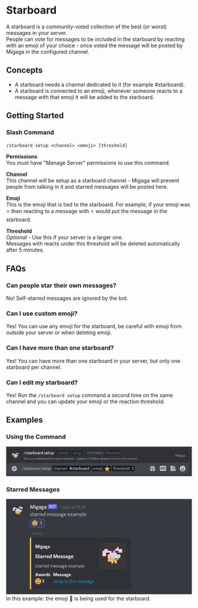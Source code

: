 # Starboard
A starboard is a community-voted collection of the best (or worst) messages in your server.  
People can vote for messages to be included in the starboard by reacting with an emoji of your choice - once voted the message will be posted by Migaga in the configured channel.  

## Concepts
- A starboard needs a channel dedicated to it (for example #starboard).
- A starboard is connected to an emoji, whenever someone reacts to a message with that emoji it will be added to the starboard.

## Getting Started
### Slash Command
`/starboard setup <channel> <emoji> [threshold]`

**Permissions**  
You must have "Manage Server" permissions to use this command.

**Channel**  
This channel will be setup as a starboard channel - Migaga will prevent people from talking in it and starred messages will be posted here.

**Emoji**  
This is the emoji that is tied to the starboard. For example, if your emoji was ⭐ then reacting to a message with ⭐ would put the message in the starboard.

**Threshold**  
_Optional_ - Use this if your server is a larger one.  
Messages with reacts under this threshold will be deleted automatically after 5 minutes.

## FAQs
### Can people star their own messages?
No! Self-starred messages are ignored by the bot.

### Can I use custom emoji?
Yes! You can use any emoji for the starboard, be careful with emoji from outside your server or when deleting emoji.

### Can I have more than one starboard? 
Yes! You can have more than one starboard in your server, but only one starboard per channel.

### Can I edit my starboard?
Yes! Run the `/starboard setup` command a second time on the same channel and you can update your emoji or the reaction threshold.

## Examples
### Using the Command
![Using the slash command](images/command.png)

### Starred Messages
![Starred Message](images/starred-message.png)  
In this example: the emoji 🤩 is being used for the starboard.
